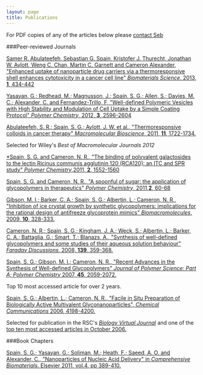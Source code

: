```yaml
---
layout: page
title: Publications
---
```


For PDF copies of any of the articles below please <a href="mailto:seb@sebspain.co.uk">contact Seb</a>

###Peer-reviewed Journals

<a href="http://pubs.rsc.org/en/content/articlelanding/2013/bm/c2bm00184e">Samer R. Abulateefeh, Sebastian G. Spain, Kristofer J. Thurecht, Jonathan W. Aylott, Weng C. Chan, Martin C. Garnett and Cameron Alexander, "Enhanced uptake of nanoparticle drug carriers via a thermoresponsive shell enhances cytotoxicity in a cancer cell line" <em>Biomaterials Science</em>, 2013, <strong>1</strong>, 434-442</a>

<a href="http://pubs.rsc.org/en/content/articlelanding/2012/py/c2py20352a">Yasayan, G.; Redhead, M.; Magnusson, J.; Spain, S. G.; Allen, S.; Davies, M. C.; Alexander, C. and Fernandez-Trillo, F, "Well-defined Polymeric Vesicles with High Stability and Modulation of Cell Uptake by a Simple Coating Protocol" <em>Polymer Chemistry</em>, 2012, <strong>3</strong>, 2596-2604</a>

<a href="http://dx.doi.org/10.1002/mabi.201100252">Abulateefeh, S. R.; Spain, S. G.; Aylott, J. W. et al., "Thermoresponsive colloids in cancer therapy" <em>Macromolecular Bioscience</em>, 2011, <strong>11</strong>, 1722-1734.</a>

Selected for Wiley's <em>Best of Macromolecular Journals 2012</em>

<a href="http://dx.doi.org/10.1039/C1PY00030F">*Spain, S. G. and Cameron, N. R., "The binding of polyvalent galactosides to the lectin Ricinus communis agglutinin 120 (RCA120): an ITC and SPR study" <em>Polymer Chemistry</em>,2011, <strong>2</strong>, 1552-1560</a>

<a href="http://dx.doi.org/10.1039/C0PY00149J">Spain, S. G. and Cameron, N. R., "A spoonful of sugar: the application of glycopolymers in therapeutics" <em>Polymer Chemistry</em>, 2011,<strong>2</strong>, 60-68</a>

<a href="http://dx.doi.org/10.1021/bm801069x">Gibson, M. I.; Barker, C. A.; Spain, S. G.; Albertin, L.; Cameron, N. R., "Inhibition of ice crystal growth by synthetic glycopolymers: implications for the rational design of antifreeze glycoprotein mimics" <em>Biomacromolecules</em>, 2009, <strong>10</strong>, 328-333.</a>

<a href="http://dx.doi.org/10.1039/b717177c">Cameron, N. R.; Spain, S. G.; Kingham, J. A.; Weck, S.; Albertin, L.; Barker, C. A.; Battaglia, G.; Smart, T.; Blanazs, A., "Synthesis of well-defined glycopolymers and some studies of their aqueous solution behaviour" <em>Faraday Discussions</em>, 2008, <strong>139</strong>, 359-368.</a>

<a href="http://www3.interscience.wiley.com/cgi-bin/fulltext/114208347/PDFSTART">Spain, S. G.; Gibson, M. I.; Cameron, N. R., "Recent Advances in the Synthesis of Well-defined Glycopolymers" <em>Journal of Polymer Science: Part A; Polymer Chemistry</em> 2007, <strong>45</strong>, 2059-2072.</a>

Top 10 most accessed article for over 2 years.

<a href="http://www.rsc.org/Publishing/Journals/CC/article.asp?doi=b608383h">Spain, S. G.; Albertin, L.; Cameron, N. R., "Facile in Situ Preparation of Biologically Active Multivalent Glyconanoparticles", <em>Chemical Communications</em> 2006, 4198-4200.</a>

Selected for publication in the RSC's <em><a href="http://www.rsc.org/Publishing/Journals/cb/Index.asp">Biology Virtual Journal</a></em> and one of the <a href="http://www.rsc.org/Publishing/Journals/cb/Top10.asp">top ten most accessed articles in October 2006.</a>

###Book Chapters

<a href="http://www.elsevierdirect.com/ISBN/9780080553023/Comprehensive-Biomaterials">Spain, S. G.; Yasayan, G.; Soliman, M.; Heath, F.; Saeed, A. O. and Alexander, C., "Nanoparticles of Nucleic Acid Delivery" in <em>Comprehensive Biomaterials</em>. Elsevier 2011, vol.4, pp 389-410.</a>
